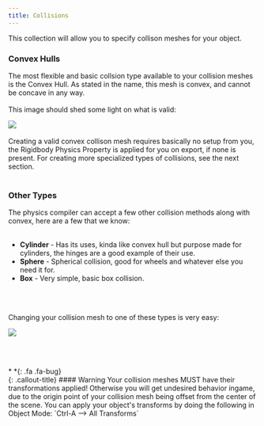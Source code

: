 ```yaml
---
title: Collisions
---
```


This collection will allow you to specify collison meshes for your object.

### Convex Hulls

The most flexible and basic collsion type available to your collision meshes is the Convex Hull. As stated in the name, this mesh is convex, and cannot be concave in any way. 
<br><br/>
This image should shed some light on what is valid:

![](/modding-reference/assets/images/reference/seut/collisionmesh1.png)
<br><br/>
Creating a valid convex collison mesh requires basically no setup from you, the Rigidbody Physics Property is applied for you on export, if none is present. For creating more specialized types of collisions, see the next section.
<br><br/>

### Other Types

The physics compiler can accept a few other collision methods along with convex, here are a few that we know:
<br><br/>

* **Cylinder** - Has its uses, kinda like convex hull but purpose made for cylinders, the hinges are a good example of their use.
* **Sphere** - Spherical collision, good for wheels and whatever else you need it for.
* **Box** - Very simple, basic box collision.

<br><br/>

Changing your collision mesh to one of these types is very easy:

![](/modding-reference/assets/images/reference/seut/collisionmesh2.png)



<br><br/>

<div class="callout-block callout-warning"><div class="icon-holder">*&nbsp;*{: .fa .fa-bug}
</div><div class="content">
{: .callout-title}
#### Warning
Your collision meshes MUST have their transformations applied! Otherwise you will get undesired behavior ingame, due to the origin point of your collision mesh being offset from the center of the scene. You can apply your object's transforms by doing the following in Object Mode: `Ctrl-A --> All Transforms`
</div></div>

<br><br/>